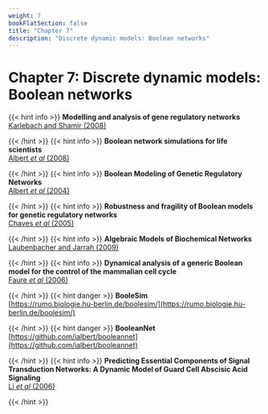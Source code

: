 ```yaml
---
weight: 7
bookFlatSection: false
title: "Chapter 7"
description: "Discrete dynamic models: Boolean networks"
---
```


# Chapter 7: Discrete dynamic models: Boolean networks

{{< hint info >}}
**Modelling and analysis of gene regulatory networks**   
[Karlebach and Shamir (2008)](http://doi.org/)


{{< /hint >}}
{{< hint info >}}
**Boolean network simulations for life scientists**   
[Albert _et al_ (2008)](http://doi.org/)


{{< /hint >}}
{{< hint info >}}
**Boolean Modeling of Genetic Regulatory Networks**   
[Albert _et al_ (2004)](http://doi.org/)


{{< /hint >}}
{{< hint info >}}
**Robustness and fragility of Boolean models for genetic regulatory networks**   
[Chaves _et al_ (2005)](http://doi.org/)


{{< /hint >}}
{{< hint info >}}
**Algebraic Models of Biochemical Networks**   
[Laubenbacher and Jarrah (2009)](http://doi.org/)


{{< /hint >}}
{{< hint info >}}
**Dynamical analysis of a generic Boolean model for the control of the mammalian cell cycle**   
[Faure _et al_ (2006)](http://doi.org/)


{{< /hint >}}
{{< hint danger >}}
**BooleSim**   
[https://rumo.biologie.hu-berlin.de/boolesim/](https://rumo.biologie.hu-berlin.de/boolesim/)


{{< /hint >}}
{{< hint danger >}}
**BooleanNet**   
[https://github.com/ialbert/booleannet](https://github.com/ialbert/booleannet)


{{< /hint >}}
{{< hint info >}}
**Predicting Essential Components of Signal Transduction Networks: A Dynamic Model of Guard Cell Abscisic Acid Signaling**   
[Li _et al_ (2006)](http://doi.org/)


{{< /hint >}}
